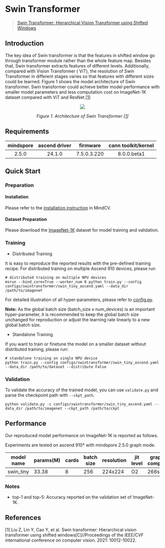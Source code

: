 # Swin Transformer

<!--- Guideline: please use url linked to the paper abstract in ArXiv instead of PDF for fast loading.  -->
> [Swin Transformer: Hierarchical Vision Transformer using Shifted Windows](https://arxiv.org/abs/2103.14030)



## Introduction

<!--- Guideline: Introduce the model and architectures. Please cite if you use/adopt paper explanation from others. -->
<!--- Guideline: If an architecture table/figure is available in the paper, please put one here and cite for intuitive illustration. -->

The key idea of Swin transformer is that the features in shifted window go through transformer module rather than the
whole feature map.
Besides that, Swin transformer extracts features of different levels. Additionally, compared with Vision Transformer (
ViT), the resolution
of Swin Transformer in different stages varies so that features with different sizes could be learned. Figure 1 shows
the model architecture
of Swin transformer. Swin transformer could achieve better model performance with smaller model parameters and less
computation cost
on ImageNet-1K dataset compared with ViT and ResNet.[[1](#references)]

<p align="center">
  <img src="https://user-images.githubusercontent.com/77485245/225558829-4cbdc830-5141-41f4-836b-8f1bc771ca2f.png" />
</p>
<p align="center">
  <em>Figure 1. Architecture of Swin Transformer [<a href="#references">1</a>] </em>
</p>

## Requirements
| mindspore | ascend driver |  firmware   | cann toolkit/kernel |
| :-------: | :-----------: | :---------: | :-----------------: |
|   2.5.0   |   24.1.0      | 7.5.0.3.220 |     8.0.0.beta1     |



## Quick Start

### Preparation

#### Installation

Please refer to the [installation instruction](https://mindspore-lab.github.io/mindcv/installation/) in MindCV.

#### Dataset Preparation

Please download the [ImageNet-1K](https://www.image-net.org/challenges/LSVRC/2012/index.php) dataset for model training
and validation.

### Training

<!--- Guideline: Please avoid using shell scripts in the command line. Python scripts preferred. -->

* Distributed Training

It is easy to reproduce the reported results with the pre-defined training recipe. For distributed training on multiple
Ascend 910 devices, please run

```shell
# distributed training on multiple NPU devices
msrun --bind_core=True --worker_num 8 python train.py --config configs/swintransformer/swin_tiny_ascend.yaml --data_dir /path/to/imagenet
```



For detailed illustration of all hyper-parameters, please refer
to [config.py](https://github.com/mindspore-lab/mindcv/blob/main/config.py).

**Note:**  As the global batch size  (batch_size x num_devices) is an important hyper-parameter, it is recommended to
keep the global batch size unchanged for reproduction or adjust the learning rate linearly to a new global batch size.

* Standalone Training

If you want to train or finetune the model on a smaller dataset without distributed training, please run:

```shell
# standalone training on single NPU device
python train.py --config configs/swintransformer/swin_tiny_ascend.yaml --data_dir /path/to/dataset --distribute False
```

### Validation

To validate the accuracy of the trained model, you can use `validate.py` and parse the checkpoint path
with `--ckpt_path`.

```
python validate.py -c configs/swintransformer/swin_tiny_ascend.yaml --data_dir /path/to/imagenet --ckpt_path /path/to/ckpt
```

## Performance


Our reproduced model performance on ImageNet-1K is reported as follows.

Experiments are tested on ascend 910* with mindspore 2.5.0 graph mode.




| model name | params(M) | cards | batch size | resolution | jit level | graph compile | ms/step | img/s   | acc@top1 | acc@top5 | recipe                                                                                                  | weight                                                                                              |
| ---------- | --------- | ----- | ---------- | ---------- | --------- | ------------- | ------- | ------- | -------- | -------- | ------------------------------------------------------------------------------------------------------- | --------------------------------------------------------------------------------------------------- |
| swin_tiny  | 33.38     | 8     | 256        | 224x224    | O2        | 266s          | 466.6   | 4389.20 | 80.90    | 94.90    | [yaml](https://github.com/mindspore-lab/mindcv/blob/main/configs/swintransformer/swin_tiny_ascend.yaml) | [weights](https://download-mindspore.osinfra.cn/toolkits/mindcv/swin/swin_tiny-72b3c5e6-910v2.ckpt) |



### Notes

- top-1 and top-5: Accuracy reported on the validation set of ImageNet-1K.

## References

<!--- Guideline: Citation format GB/T 7714 is suggested. -->

[1] Liu Z, Lin Y, Cao Y, et al. Swin transformer: Hierarchical vision transformer using shifted windows[C]//Proceedings
of the IEEE/CVF international conference on computer vision. 2021: 10012-10022.
